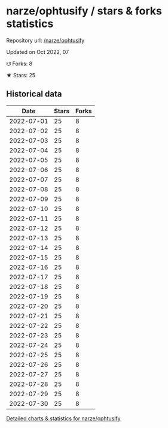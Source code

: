 # narze/ophtusify / stars & forks statistics

Repository url: [/narze/ophtusify](https://github.com/narze/ophtusify)

Updated on Oct 2022, 07

☋ Forks: 8

★ Stars: 25

## Historical data
| Date | Stars | Forks |
|------|-------|-------|
| 2022-07-01 | 25 | 8 | 
| 2022-07-02 | 25 | 8 | 
| 2022-07-03 | 25 | 8 | 
| 2022-07-04 | 25 | 8 | 
| 2022-07-05 | 25 | 8 | 
| 2022-07-06 | 25 | 8 | 
| 2022-07-07 | 25 | 8 | 
| 2022-07-08 | 25 | 8 | 
| 2022-07-09 | 25 | 8 | 
| 2022-07-10 | 25 | 8 | 
| 2022-07-11 | 25 | 8 | 
| 2022-07-12 | 25 | 8 | 
| 2022-07-13 | 25 | 8 | 
| 2022-07-14 | 25 | 8 | 
| 2022-07-15 | 25 | 8 | 
| 2022-07-16 | 25 | 8 | 
| 2022-07-17 | 25 | 8 | 
| 2022-07-18 | 25 | 8 | 
| 2022-07-19 | 25 | 8 | 
| 2022-07-20 | 25 | 8 | 
| 2022-07-21 | 25 | 8 | 
| 2022-07-22 | 25 | 8 | 
| 2022-07-23 | 25 | 8 | 
| 2022-07-24 | 25 | 8 | 
| 2022-07-25 | 25 | 8 | 
| 2022-07-26 | 25 | 8 | 
| 2022-07-27 | 25 | 8 | 
| 2022-07-28 | 25 | 8 | 
| 2022-07-29 | 25 | 8 | 
| 2022-07-30 | 25 | 8 | 


[Detailed charts & statistics for narze/ophtusify](https://reviewgithub.com/rep/narze/ophtusify)
